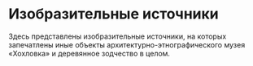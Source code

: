 # Изобразительные источники

Здесь представлены изобразительные источники, на которых запечатлены иные объекты архитектурно-этнографического музея «Хохловка» и деревянное зодчество в целом.
